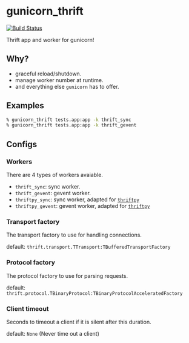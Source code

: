 gunicorn_thrift
===============

[![Build Status](https://travis-ci.org/wooparadog/gunicorn_thrift.svg?branch=master)](https://travis-ci.org/wooparadog/gunicorn_thrift)

Thrift app and worker for gunicorn!

## Why?

* graceful reload/shutdown.
* manage worker number at runtime.
* and everything else `gunicorn` has to offer.

## Examples

```bash
% gunicorn_thrift tests.app:app -k thrift_sync
% gunicorn_thrift tests.app:app -k thrift_gevent
```

## Configs

### Workers

There are 4 types of workers avaiable.

* `thrift_sync`: sync worker.
* `thrift_gevent`: gevent worker.
* `thriftpy_sync`: sync worker, adapted for [`thriftpy`](https://github.com/eleme/thriftpy)
* `thriftpy_gevent`: gevent worker, adapted for [`thriftpy`](https://github.com/eleme/thriftpy)

### Transport factory

The transport factory to use for handling connections.

default: `thrift.transport.TTransport:TBufferedTransportFactory`


### Protocol factory

The protocol factory to use for parsing requests.

default: `thrift.protocol.TBinaryProtocol:TBinaryProtocolAcceleratedFactory`

### Client timeout

Seconds to timeout a client if it is silent after this duration.

default: `None` (Never time out a client)
